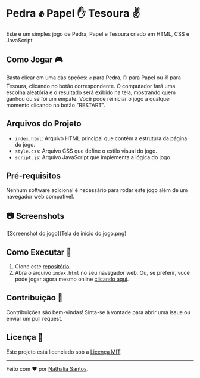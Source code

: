 # Pedra ✊ Papel ✋ Tesoura ✌️

Este é um simples jogo de Pedra, Papel e Tesoura criado em HTML, CSS e JavaScript.

## Como Jogar 🎮

Basta clicar em uma das opções: ✊ para Pedra, ✋ para Papel ou ✌️ para Tesoura, clicando no botão correspondente. O computador fará uma escolha aleatória e o resultado será exibido na tela, mostrando quem ganhou ou se foi um empate. Você pode reiniciar o jogo a qualquer momento clicando no botão "RESTART".

## Arquivos do Projeto

- `index.html`: Arquivo HTML principal que contém a estrutura da página do jogo.
- `style.css`: Arquivo CSS que define o estilo visual do jogo.
- `script.js`: Arquivo JavaScript que implementa a lógica do jogo.

## Pré-requisitos

Nenhum software adicional é necessário para rodar este jogo além de um navegador web compatível.

## 📷 Screenshots

![Screenshot do jogo](Tela de início do jogo.png)

## Como Executar 🚀

1. Clone este [repositório](https://github.com/NathSantos2024/Pedra_Papel_Tesoura).
2. Abra o arquivo `index.html` no seu navegador web.
Ou, se preferir, você pode jogar agora mesmo online [clicando aqui](https://nathsantos2024.github.io/Pedra_Papel_Tesoura/).

## Contribuição 🤝

Contribuições são bem-vindas! Sinta-se à vontade para abrir uma issue ou enviar um pull request.

## Licença 📝

Este projeto está licenciado sob a [Licença MIT](LICENSE).

---

Feito com ❤️ por [Nathalia Santos](https://github.com/NathSantos2024).
